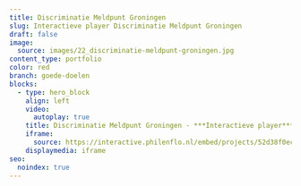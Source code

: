 ```yaml
---
title: Discriminatie Meldpunt Groningen
slug: Interactieve player Discriminatie Meldpunt Groningen
draft: false
image:
  source: images/22_discriminatie-meldpunt-groningen.jpg
content_type: portfolio
color: red
branch: goede-doelen
blocks:
  - type: hero_block
    align: left
    video:
      autoplay: true
    title: Discriminatie Meldpunt Groningen - ***Interactieve player***
    iframe:
      source: https://interactive.philenflo.nl/embed/projects/52d38f0ece1d9c7c895589d5?iv_branded=1
    displaymedia: iframe
seo:
  noindex: true
---
```

